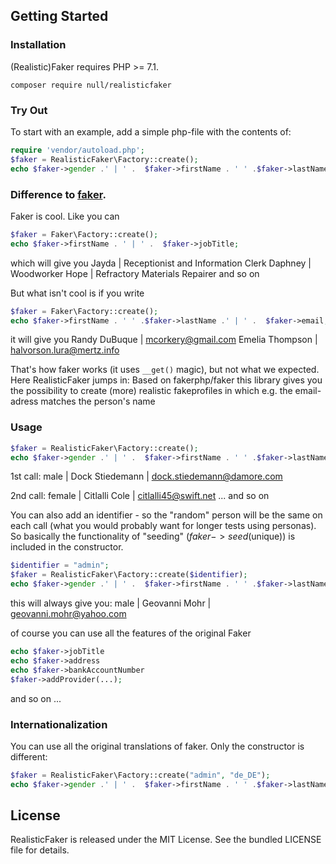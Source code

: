 
## Getting Started

### Installation

(Realistic)Faker requires PHP >= 7.1.

```shell
composer require null/realisticfaker
```


### Try Out

To start with an example, add a simple php-file with the contents of:

```php
require 'vendor/autoload.php';
$faker = RealisticFaker\Factory::create();
echo $faker->gender .' | ' .  $faker->firstName . ' ' .$faker->lastName .' | ' .  $faker->email;
```

### Difference to [faker](https://fakerphp.github.io).

Faker is cool. Like you can
```php
$faker = Faker\Factory::create();
echo $faker->firstName . ' | ' .  $faker->jobTitle;
```

which will give you 
 Jayda | Receptionist and Information Clerk
 Daphney | Woodworker
 Hope | Refractory Materials Repairer
and so on

But what isn't cool is if you write
```php
$faker = Faker\Factory::create();
echo $faker->firstName . ' ' .$faker->lastName .' | ' .  $faker->email;
```

it will give you
 Randy DuBuque | mcorkery@gmail.com
 Emelia Thompson | halvorson.lura@mertz.info

That's how faker works (it uses `__get()` magic), but not what we expected. Here RealisticFaker jumps in: 
Based on fakerphp/faker this library gives you the possibility to create (more) realistic fakeprofiles in which e.g. the email-adress matches the person's name

### Usage

```php
$faker = RealisticFaker\Factory::create();
echo $faker->gender .' | ' .  $faker->firstName . ' ' .$faker->lastName .' | ' .  $faker->email;
```

1st call:
 male | Dock Stiedemann | dock.stiedemann@damore.com

2nd call: 
 female | Citlalli Cole | citlalli45@swift.net
... and so on


You can also add an identifier - so the "random" person will be the same on each call (what you would probably want for longer tests using personas).
So basically the functionality of "seeding" ($faker->seed($unique)) is included in the constructor.

```php
$identifier = "admin";
$faker = RealisticFaker\Factory::create($identifier);
echo $faker->gender .' | ' .  $faker->firstName . ' ' .$faker->lastName .' | ' .  $faker->email;
```
this will always give you:
 male | Geovanni Mohr | geovanni.mohr@yahoo.com


of course you can use all the features of the original Faker
```php
echo $faker->jobTitle
echo $faker->address
echo $faker->bankAccountNumber
$faker->addProvider(...);
```

and so on ...

### Internationalization

You can use all the original translations of faker.
Only the constructor is different:
```php
$faker = RealisticFaker\Factory::create("admin", "de_DE");
echo $faker->gender .' | ' .  $faker->firstName . ' ' .$faker->lastName .' | ' .  $faker->email;
```


## License

RealisticFaker is released under the MIT License. See the bundled LICENSE file for details.
